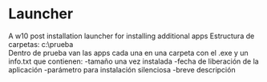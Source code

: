 # Launcher
A w10 post installation launcher for installing additional apps
Estructura de carpetas:
c:\prueba\
Dentro de prueba van las apps cada una en una carpeta con el .exe y un info.txt que contienen:
  -tamaño una vez instalada
  -fecha de liberación de la aplicación
  -parámetro para instalación silenciosa
  -breve descripción
